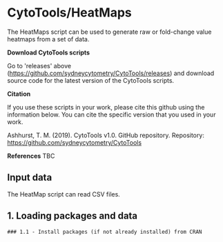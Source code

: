 # CytoTools/HeatMaps

The HeatMaps script can be used to generate raw or fold-change value heatmaps from a set of data.

**Download CytoTools scripts**

Go to 'releases' above (https://github.com/sydneycytometry/CytoTools/releases) and download source code for the latest version of the CytoTools scripts.

**Citation**

If you use these scripts in your work, please cite this github using the information below. You can cite the specific version that you used in your work.

Ashhurst, T. M. (2019). CytoTools v1.0. GitHub repository. Repository: https://github.com/sydneycytometry/CytoTools

**References**
TBC

## Input data

The HeatMap script can read CSV files.

## 1. Loading packages and data


    ### 1.1 - Install packages (if not already installed) from CRAN
            
            
